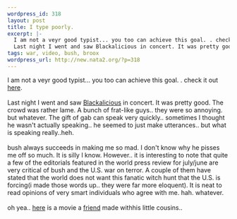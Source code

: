 ```yaml
--- 
wordpress_id: 318
layout: post
title: I type poorly.
excerpt: |-
  I am not a veyr good typist... you too can achieve this goal. . check it out here. 
  Last night I went and saw Blackalicious in concert. It was pretty good. The crowd was rather lame. A bunch of frat-like guys.. they were so annoying. but whatever. The gift of gab can speak very quickly.. sometimes I thoug...
tags: war, video, bush, broox
wordpress_url: http://new.nata2.org/?p=318
---
```

I am not a veyr good typist... you too can achieve this goal. . check it out <a href="http://typera.solutions.fi/">here</a>. <br/><br/>
Last night I went and saw <a href="http://blackalicious.com/">Blackalicious</a> in concert. It was pretty good. The crowd was rather lame. A bunch of frat-like guys.. they were so annoying. but whatever. The gift of gab can speak very quickly.. sometimes I thought he wasn't actually speaking.. he seemed to just make utterances.. but what is speaking really..heh.<br/><br/>bush always succeeds in making me so mad. I don't know why he pisses me off so much. It is silly I know. However.. it is interesting to note that quite a few of the editorials featured in the world press review for july/june are very critical of bush and the U.S. war on terror. A couple of them have stated that the world does not want this fanatic witch hunt that the U.S. is forcing(i made those words up.. they were far more eloquent). It is neat to read opinions of very smart individuals who agree with me. hah. whatever.<br/><br/>oh yea.. <a href="http://derek.broox.com/videos/smallCIA.wmv">here</a> is a movie a <a href="http://www.derek.broox.com">friend</a> made withhis little cousins.. 
